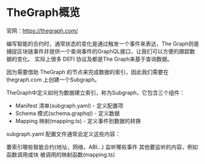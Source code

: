 # TheGraph概览

官网：<https://thegraph.com/>

编写智能的合约时，通常状态的变化是通过触发一个事件来表达，The Graph则是捕捉区块链事件并提供一个查询事件的GraphQL接口，让我们可以方便的跟踪数据的变化。 实际上很多 DEFI 协议及都是The Graph来基于查询数据。

因为需要借助 TheGraph 的节点来完成数据的索引，因此我们需要在 thegraph.com 上创建一个Subgraph。

TheGraph中定义如何为数据建立索引，称为Subgraph，它包含三个组件：

- Manifest 清单(subgraph.yaml) - 定义配置项
- Schema 模式(schema.graphql) - 定义数据
- Mapping 映射(mapping.ts) - 定义事件到数据的转换

subgraph.yaml 配置文件通常会定义这些内容：

要索引哪些智能合约(地址，网络，ABI...)
监听哪些事件
其他要监听的内容，例如函数调用或块
被调用的映射函数(mapping.ts)
